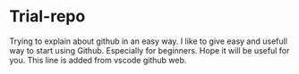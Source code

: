 # Trial-repo
Trying to explain about github in an easy way.
I like to give easy and usefull way to start using Github.
Especially for beginners. 
Hope it will be useful for you.
This line is added from vscode github web. 

